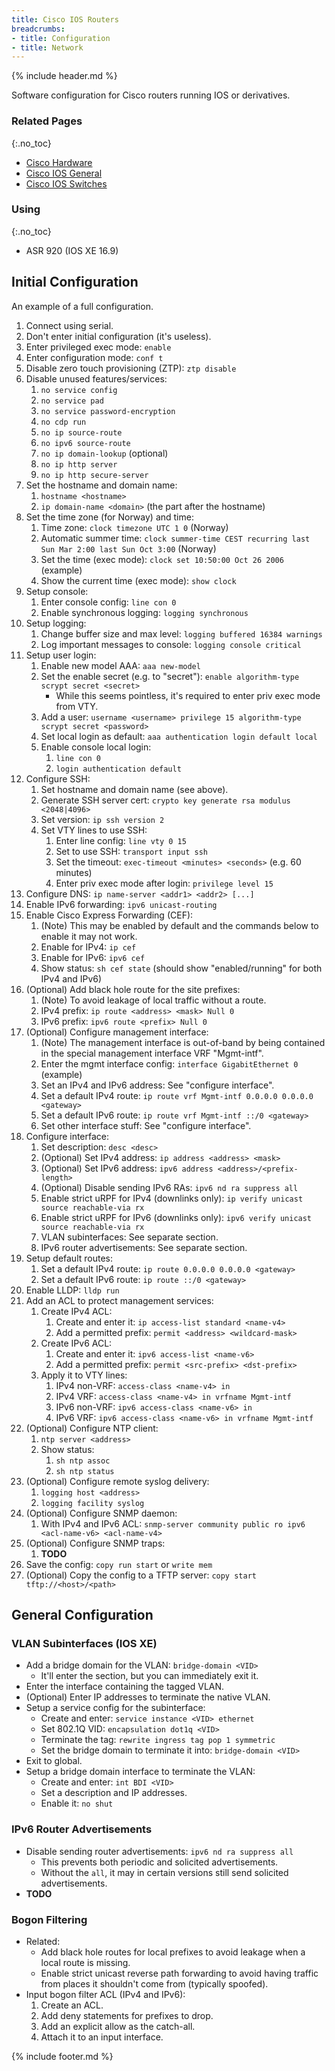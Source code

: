 ```yaml
---
title: Cisco IOS Routers
breadcrumbs:
- title: Configuration
- title: Network
---
```

{% include header.md %}

Software configuration for Cisco routers running IOS or derivatives.

### Related Pages
{:.no_toc}

- [Cisco Hardware](/config/network/cisco-hardware/)
- [Cisco IOS General](/config/network/cisco-ios-general/)
- [Cisco IOS Switches](/config/network/cisco-ios-switches/)

### Using
{:.no_toc}

- ASR 920 (IOS XE 16.9)

## Initial Configuration

An example of a full configuration.

1. Connect using serial.
1. Don't enter initial configuration (it's useless).
1. Enter privileged exec mode: `enable`
1. Enter configuration mode: `conf t`
1. Disable zero touch provisioning (ZTP): `ztp disable`
1. Disable unused features/services:
    1. `no service config`
    1. `no service pad`
    1. `no service password-encryption`
    1. `no cdp run`
    1. `no ip source-route`
    1. `no ipv6 source-route`
    1. `no ip domain-lookup` (optional)
    1. `no ip http server`
    1. `no ip http secure-server`
1. Set the hostname and domain name:
    1. `hostname <hostname>`
    1. `ip domain-name <domain>` (the part after the hostname)
1. Set the time zone (for Norway) and time:
    1. Time zone: `clock timezone UTC 1 0` (Norway)
    1. Automatic summer time: `clock summer-time CEST recurring last Sun Mar 2:00 last Sun Oct 3:00` (Norway)
    1. Set the time (exec mode): `clock set 10:50:00 Oct 26 2006` (example)
    1. Show the current time (exec mode): `show clock`
1. Setup console:
    1. Enter console config: `line con 0`
    1. Enable synchronous logging: `logging synchronous`
1. Setup logging:
    1. Change buffer size and max level: `logging buffered 16384 warnings`
    1. Log important messages to console: `logging console critical`
1. Setup user login:
    1. Enable new model AAA: `aaa new-model`
    1. Set the enable secret (e.g. to "secret"): `enable algorithm-type scrypt secret <secret>`
        - While this seems pointless, it's required to enter priv exec mode from VTY.
    1. Add a user: `username <username> privilege 15 algorithm-type scrypt secret <password>`
    1. Set local login as default: `aaa authentication login default local`
    1. Enable console local login:
        1. `line con 0`
        1. `login authentication default`
1. Configure SSH:
    1. Set hostname and domain name (see above).
    1. Generate SSH server cert: `crypto key generate rsa modulus <2048|4096>`
    1. Set version: `ip ssh version 2`
    1. Set VTY lines to use SSH:
        1. Enter line config: `line vty 0 15`
        1. Set to use SSH: `transport input ssh`
        1. Set the timeout: `exec-timeout <minutes> <seconds>` (e.g. 60 minutes)
        1. Enter priv exec mode after login: `privilege level 15`
1. Configure DNS: `ip name-server <addr1> <addr2> [...]`
1. Enable IPv6 forwarding: `ipv6 unicast-routing`
1. Enable Cisco Express Forwarding (CEF):
    1. (Note) This may be enabled by default and the commands below to enable it may not work.
    1. Enable for IPv4: `ip cef`
    1. Enable for IPv6: `ipv6 cef`
    1. Show status: `sh cef state` (should show "enabled/running" for both IPv4 and IPv6)
1. (Optional) Add black hole route for the site prefixes:
    1. (Note) To avoid leakage of local traffic without a route.
    1. IPv4 prefix: `ip route <address> <mask> Null 0`
    1. IPv6 prefix: `ipv6 route <prefix> Null 0`
1. (Optional) Configure management interface:
    1. (Note) The management interface is out-of-band by being contained in the special management interface VRF "Mgmt-intf".
    1. Enter the mgmt interface config: `interface GigabitEthernet 0` (example)
    1. Set an IPv4 and IPv6 address: See "configure interface".
    1. Set a default IPv4 route: `ip route vrf Mgmt-intf 0.0.0.0 0.0.0.0 <gateway>`
    1. Set a default IPv6 route: `ip route vrf Mgmt-intf ::/0 <gateway>`
    1. Set other interface stuff: See "configure interface".
1. Configure interface:
    1. Set description: `desc <desc>`
    1. (Optional) Set IPv4 address: `ip address <address> <mask>`
    1. (Optional) Set IPv6 address: `ipv6 address <address>/<prefix-length>`
    1. (Optional) Disable sending IPv6 RAs: `ipv6 nd ra suppress all`
    1. Enable strict uRPF for IPv4 (downlinks only): `ip verify unicast source reachable-via rx`
    1. Enable strict uRPF for IPv6 (downlinks only): `ipv6 verify unicast source reachable-via rx`
    1. VLAN subinterfaces: See separate section.
    1. IPv6 router advertisements: See separate section.
1. Setup default routes:
    1. Set a default IPv4 route: `ip route 0.0.0.0 0.0.0.0 <gateway>`
    1. Set a default IPv6 route: `ip route ::/0 <gateway>`
1. Enable LLDP: `lldp run`
1. Add an ACL to protect management services:
    1. Create IPv4 ACL:
        1. Create and enter it: `ip access-list standard <name-v4>`
        1. Add a permitted prefix: `permit <address> <wildcard-mask>`
    1. Create IPv6 ACL:
        1. Create and enter it: `ipv6 access-list <name-v6>`
        1. Add a permitted prefix: `permit <src-prefix> <dst-prefix>`
    1. Apply it to VTY lines:
        1. IPv4 non-VRF: `access-class <name-v4> in`
        1. IPv4 VRF: `access-class <name-v4> in vrfname Mgmt-intf`
        1. IPv6 non-VRF: `ipv6 access-class <name-v6> in`
        1. IPv6 VRF: `ipv6 access-class <name-v6> in vrfname Mgmt-intf`
1. (Optional) Configure NTP client:
    1. `ntp server <address>`
    1. Show status:
        1. `sh ntp assoc`
        1. `sh ntp status`
1. (Optional) Configure remote syslog delivery:
    1. `logging host <address>`
    1. `logging facility syslog`
1. (Optional) Configure SNMP daemon:
    1. With IPv4 and IPv6 ACL: `snmp-server community public ro ipv6 <acl-name-v6> <acl-name-v4>`
1. (Optional) Configure SNMP traps:
    1. **TODO**
1. Save the config: `copy run start` or `write mem`
1. (Optional) Copy the config to a TFTP server: `copy start tftp://<host>/<path>`

## General Configuration

### VLAN Subinterfaces (IOS XE)

- Add a bridge domain for the VLAN: `bridge-domain <VID>`
    - It'll enter the section, but you can immediately exit it.
- Enter the interface containing the tagged VLAN.
- (Optional) Enter IP addresses to terminate the native VLAN.
- Setup a service config for the subinterface:
    - Create and enter: `service instance <VID> ethernet`
    - Set 802.1Q VID: `encapsulation dot1q <VID>`
    - Terminate the tag: `rewrite ingress tag pop 1 symmetric`
    - Set the bridge domain to terminate it into: `bridge-domain <VID>`
- Exit to global.
- Setup a bridge domain interface to terminate the VLAN:
    - Create and enter: `int BDI <VID>`
    - Set a description and IP addresses.
    - Enable it: `no shut`

### IPv6 Router Advertisements

- Disable sending router advertisements: `ipv6 nd ra suppress all`
    - This prevents both periodic and solicited advertisements.
    - Without the `all`, it may in certain versions still send solicited advertisements.
- **TODO**

### Bogon Filtering

- Related:
    - Add black hole routes for local prefixes to avoid leakage when a local route is missing.
    - Enable strict unicast reverse path forwarding to avoid having traffic from places it shouldn't come from (typically spoofed).
- Input bogon filter ACL (IPv4 and IPv6):
    1. Create an ACL.
    1. Add deny statements for prefixes to drop.
    1. Add an explicit allow as the catch-all.
    1. Attach it to an input interface.

{% include footer.md %}
